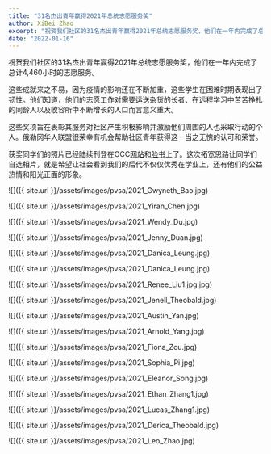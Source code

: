```yaml
---
title: "31名杰出青年赢得2021年总统志愿服务奖"
author: XiBei Zhao
excerpt: "祝贺我们社区的31名杰出青年赢得2021年总统志愿服务奖，他们在一年内完成了总计4,460小时的志愿服务。这些成就来之不易，因为疫情的影响还在不断加重，这些学生在困难时期表现出了韧性。他们知道，他们的志愿工作对需要运送杂货的长者、在远程学习中苦苦挣扎的同龄人以及收容所中不断增长的人口而言意义重大。这些奖项旨在表彰其服务对社区产生积极影响并激励他们周围的人也采取行动的个人。俄勒冈华人联盟很荣幸有机会帮助社区青年获得这一当之无愧的认可和荣誉。"
date: "2022-01-16"
---
```


祝贺我们社区的31名杰出青年赢得2021年总统志愿服务奖，他们在一年内完成了总计4,460小时的志愿服务。

这些成就来之不易，因为疫情的影响还在不断加重，这些学生在困难时期表现出了韧性。他们知道，他们的志愿工作对需要运送杂货的长者、在远程学习中苦苦挣扎的同龄人以及收容所中不断增长的人口而言意义重大。

这些奖项旨在表彰其服务对社区产生积极影响并激励他们周围的人也采取行动的个人。俄勒冈华人联盟很荣幸有机会帮助社区青年获得这一当之无愧的认可和荣誉。

获奖同学们的照片已经陆续刊登在OCC[网站](http://pdxchinese.org/pvsa/)和[脸书](https://www.facebook.com/OregonChineseCoalition/)上了。这次拓宽思路让同学们自选相片，就是希望让社会看到我们的后代不仅仅优秀在学业上，还有他们的公益热情和阳光正面的形象。

![]({{ site.url }}/assets/images/pvsa/2021_Gwyneth_Bao.jpg)

![]({{ site.url }}/assets/images/pvsa/2021_Yiran_Chen.jpg)

![]({{ site.url }}/assets/images/pvsa/2021_Wendy_Du.jpg)

![]({{ site.url }}/assets/images/pvsa/2021_Jenny_Duan.jpg)

![]({{ site.url }}/assets/images/pvsa/2021_Danica_Leung.jpg)

![]({{ site.url }}/assets/images/pvsa/2021_Danica_Leung.jpg)

![]({{ site.url }}/assets/images/pvsa/2021_Renee_Liu1.jpg.jpg)

![]({{ site.url }}/assets/images/pvsa/2021_Jenell_Theobald.jpg)

![]({{ site.url }}/assets/images/pvsa/2021_Austin_Yan.jpg)

![]({{ site.url }}/assets/images/pvsa/2021_Arnold_Yang.jpg)

![]({{ site.url }}/assets/images/pvsa/2021_Fiona_Zou.jpg)

![]({{ site.url }}/assets/images/pvsa/2021_Sophia_Pi.jpg)

![]({{ site.url }}/assets/images/pvsa/2021_Eleanor_Song.jpg)

![]({{ site.url }}/assets/images/pvsa/2021_Ethan_Zhang1.jpg)

![]({{ site.url }}/assets/images/pvsa/2021_Lucas_Zhang1.jpg)

![]({{ site.url }}/assets/images/pvsa/2021_Derica_Theobald.jpg)

![]({{ site.url }}/assets/images/pvsa/2021_Leo_Zhao.jpg)
